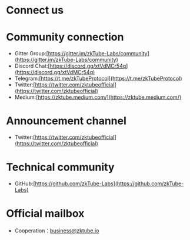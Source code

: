 # Connect us

# Community connection

- Gitter Group:[https://gitter.im/zkTube-Labs/community](https://gitter.im/zkTube-Labs/community)  
- Discord Chat:[https://discord.gg/xtVdMCr54q](https://discord.gg/xtVdMCr54q)  
- Telegram:[https://t.me/zkTubeProtocol](https://t.me/zkTubeProtocol)  
- Twitter:[https://twitter.com/zktubeofficial](https://twitter.com/zktubeofficial)  
- Medium:[https://zktube.medium.com/](https://zktube.medium.com/)

# Announcement channel

- Twitter:[https://twitter.com/zktubeofficial](https://twitter.com/zktubeofficial)  

# Technical community

- GitHub:[https://github.com/zkTube-Labs](https://github.com/zkTube-Labs)

# Official mailbox

- Cooperation：business@zktube.io
